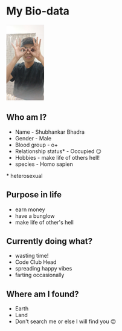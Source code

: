 # My Bio-data

<img src="../Images/shubhankar_2.jpg"  height="200">


## Who am I?
- Name - Shubhankar Bhadra
- Gender - Male
- Blood group - o+
- Relationship status* - Occupied 😏
- Hobbies - make life of others hell!
- species - Homo sapien

\* heterosexual

## Purpose in life

- earn money
- have a bunglow
- make life of other's hell

## Currently doing what?

- wasting time!
- Code Club Head
- spreading happy vibes
- farting occasionally

## Where am I found?
- Earth
- Land
- Don't search me or else I will find you 🙃